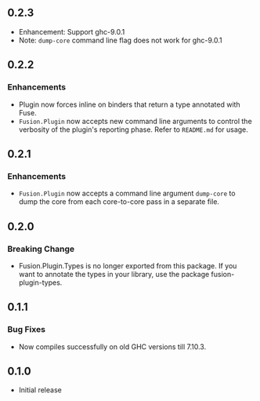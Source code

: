 ## 0.2.3

* Enhancement: Support ghc-9.0.1
* Note: `dump-core` command line flag does not work for ghc-9.0.1

## 0.2.2

### Enhancements

- Plugin now forces inline on binders that return a type annotated with Fuse.
- `Fusion.Plugin` now accepts new command line arguments to control the
  verbosity of the plugin's reporting phase. Refer to `README.md` for usage.

## 0.2.1

### Enhancements

- `Fusion.Plugin` now accepts a command line argument `dump-core` to
  dump the core from each core-to-core pass in a separate file.

## 0.2.0

### Breaking Change
- Fusion.Plugin.Types is no longer exported from this package. If you
  want to annotate the types in your library, use the package
  fusion-plugin-types.

## 0.1.1

### Bug Fixes

- Now compiles successfully on old GHC versions till 7.10.3.

## 0.1.0

* Initial release
